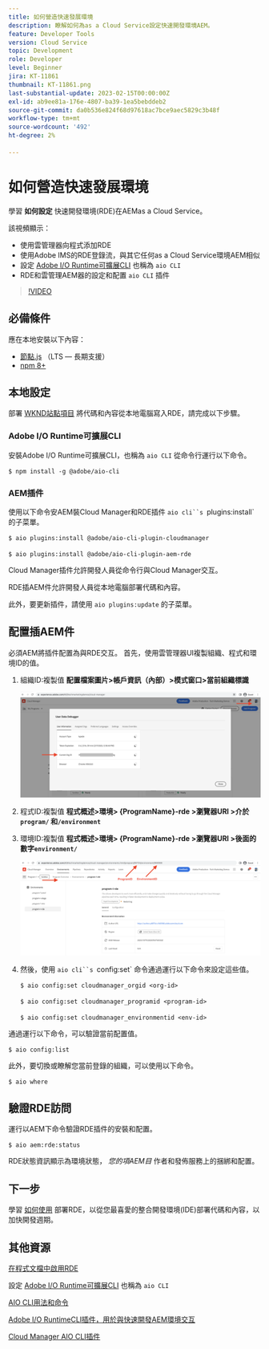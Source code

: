 ```yaml
---
title: 如何營造快速發展環境
description: 瞭解如何為as a Cloud Service設定快速開發環境AEM。
feature: Developer Tools
version: Cloud Service
topic: Development
role: Developer
level: Beginner
jira: KT-11861
thumbnail: KT-11861.png
last-substantial-update: 2023-02-15T00:00:00Z
exl-id: ab9ee81a-176e-4807-ba39-1ea5bebddeb2
source-git-commit: da0b536e824f68d97618ac7bce9aec5829c3b48f
workflow-type: tm+mt
source-wordcount: '492'
ht-degree: 2%

---
```


# 如何營造快速發展環境

學習 **如何設定** 快速開發環境(RDE)在AEMas a Cloud Service。

該視頻顯示：

- 使用雲管理器向程式添加RDE
- 使用Adobe IMS的RDE登錄流，與其它任何as a Cloud Service環境AEM相似
- 設定 [Adobe I/O Runtime可擴展CLI](https://developer.adobe.com/runtime/docs/guides/tools/cli_install/) 也稱為 `aio CLI`
- RDE和雲管理AEM器的設定和配置 `aio CLI` 插件

>[!VIDEO](https://video.tv.adobe.com/v/3415490?quality=12&learn=on)

## 必備條件

應在本地安裝以下內容：

- [節點.js](https://nodejs.org/en/) （LTS — 長期支援）
- [npm 8+](https://docs.npmjs.com/)

## 本地設定

部署 [WKND站點項目](https://github.com/adobe/aem-guides-wknd#aem-wknd-sites-project) 將代碼和內容從本地電腦寫入RDE，請完成以下步驟。

### Adobe I/O Runtime可擴展CLI

安裝Adobe I/O Runtime可擴展CLI，也稱為 `aio CLI` 從命令行運行以下命令。

```shell
$ npm install -g @adobe/aio-cli
```

### AEM插件

使用以下命令安AEM裝Cloud Manager和RDE插件 `aio cli``s `plugins:install` 的子菜單。

```shell
$ aio plugins:install @adobe/aio-cli-plugin-cloudmanager

$ aio plugins:install @adobe/aio-cli-plugin-aem-rde
```

Cloud Manager插件允許開發人員從命令行與Cloud Manager交互。

RDE插AEM件允許開發人員從本地電腦部署代碼和內容。

此外，要更新插件，請使用 `aio plugins:update` 的子菜單。

## 配置插AEM件

必須AEM將插件配置為與RDE交互。 首先，使用雲管理器UI複製組織、程式和環境ID的值。

1. 組織ID:複製值 **配置檔案圖片>帳戶資訊（內部）>模式窗口>當前組織標識**

   ![組織 ID](./assets/Org-ID.png)

1. 程式ID:複製值 **程式概述>環境> {ProgramName}-rde >瀏覽器URI >介於 `program/` 和`/environment`**

1. 環境ID:複製值 **程式概述>環境> {ProgramName}-rde >瀏覽器URI >後面的數字`environment/`**

   ![程式和環境ID](./assets/Program-Environment-Id.png)

1. 然後，使用 `aio cli``s `config:set` 命令通過運行以下命令來設定這些值。

   ```shell
   $ aio config:set cloudmanager_orgid <org-id>
   
   $ aio config:set cloudmanager_programid <program-id>
   
   $ aio config:set cloudmanager_environmentid <env-id>
   ```

通過運行以下命令，可以驗證當前配置值。

```shell
$ aio config:list
```

此外，要切換或瞭解您當前登錄的組織，可以使用以下命令。

```shell
$ aio where
```

## 驗證RDE訪問

運行以AEM下命令驗證RDE插件的安裝和配置。

```shell
$ aio aem:rde:status
```

RDE狀態資訊顯示為環境狀態， _您的項AEM目_ 作者和發佈服務上的捆綁和配置。

## 下一步

學習 [如何使用](./how-to-use.md) 部署RDE，以從您最喜愛的整合開發環境(IDE)部署代碼和內容，以加快開發週期。


## 其他資源

[在程式文檔中啟用RDE](https://experienceleague.adobe.com/docs/experience-manager-cloud-service/content/implementing/developing/rapid-development-environments.html#enabling-rde-in-a-program)

設定 [Adobe I/O Runtime可擴展CLI](https://developer.adobe.com/runtime/docs/guides/tools/cli_install/) 也稱為 `aio CLI`

[AIO CLI用法和命令](https://github.com/adobe/aio-cli#usage)

[Adobe I/O RuntimeCLI插件，用於與快速開發AEM環境交互](https://github.com/adobe/aio-cli-plugin-aem-rde#aio-cli-plugin-aem-rde)

[Cloud Manager AIO CLI插件](https://github.com/adobe/aio-cli-plugin-cloudmanager)

